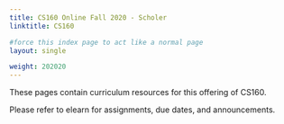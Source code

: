 ```yaml
---
title: CS160 Online Fall 2020 - Scholer
linktitle: CS160

#force this index page to act like a normal page
layout: single

weight: 202020
---
```


These pages contain curriculum resources for this offering of CS160.

Please refer to elearn for assignments, due dates, and announcements.
